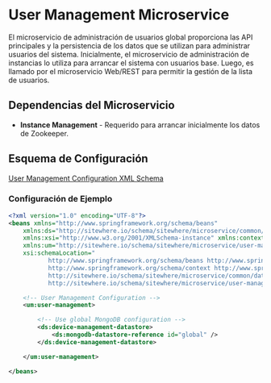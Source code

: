 # User Management Microservice

<Seo/>

El microservicio de administración de usuarios global proporciona las API principales
y la persistencia de los datos que se utilizan para administrar usuarios del sistema.
Inicialmente, el microservicio de administración de instancias lo utiliza para arrancar
el sistema con usuarios base. Luego, es llamado por el microservicio Web/REST para
permitir la gestión de la lista de usuarios.

## Dependencias del Microservicio

- **Instance Management** - Requerido para arrancar inicialmente los datos de Zookeeper.

## Esquema de Configuración

[User Management Configuration XML Schema](http://sitewhere.io/schema/sitewhere/microservice/user-management/current/user-management.xsd)

### Configuración de Ejemplo

```xml
<?xml version="1.0" encoding="UTF-8"?>
<beans xmlns="http://www.springframework.org/schema/beans"
	xmlns:ds="http://sitewhere.io/schema/sitewhere/microservice/common/datastore"
	xmlns:xsi="http://www.w3.org/2001/XMLSchema-instance" xmlns:context="http://www.springframework.org/schema/context"
	xmlns:um="http://sitewhere.io/schema/sitewhere/microservice/user-management"
	xsi:schemaLocation="
           http://www.springframework.org/schema/beans http://www.springframework.org/schema/beans/spring-beans-3.1.xsd
           http://www.springframework.org/schema/context http://www.springframework.org/schema/context/spring-context-3.1.xsd
           http://sitewhere.io/schema/sitewhere/microservice/common/datastore http://sitewhere.io/schema/sitewhere/microservice/common/current/datastore-common.xsd
           http://sitewhere.io/schema/sitewhere/microservice/user-management http://sitewhere.io/schema/sitewhere/microservice/user-management/current/user-management.xsd">

	<!-- User Management Configuration -->
	<um:user-management>

		<!-- Use global MongoDB configuration -->
		<ds:device-management-datastore>
			<ds:mongodb-datastore-reference id="global" />
		</ds:device-management-datastore>

	</um:user-management>

</beans>
```
